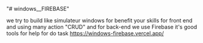 "# windows__FIREBASE" 

we try to build like simulateur windows for benefit your skills for front end and using many action
"CRUD" and for back-end we use Firebase it's good tools for help for do task
https://windows-firebase.vercel.app/
